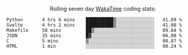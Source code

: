 <!--<p align="center">
  <img width="auto" src ="https://github-readme-stats.vercel.app/api/top-langs/?username=syrkis&layout=compact&hide_border=true&theme=darcula&bg_color=00000000&langs_count=6&hide=jupyter%20notebook,JavaScript,HTML" width = 400>
      <img src ="https://github-readme-streak-stats.herokuapp.com?user=syrkis&theme=darcula&hide_border=true&background=FFFFFF00" width = 400>

</p>-->
<p align="center">Rolling seven day <a href='https://wakatime.com/'> WakaTime</a> coding stats:</p>
<!--START_SECTION:waka-->

```text
Python       4 hrs 6 mins    ██████████▒░░░░░░░░░░░░░░   41.69 %
Svelte       4 hrs 2 mins    ██████████▒░░░░░░░░░░░░░░   41.08 %
Makefile     58 mins         ██▒░░░░░░░░░░░░░░░░░░░░░░   09.84 %
JSON         35 mins         █▓░░░░░░░░░░░░░░░░░░░░░░░   06.08 %
C            5 mins          ▒░░░░░░░░░░░░░░░░░░░░░░░░   00.87 %
HTML         1 min           ░░░░░░░░░░░░░░░░░░░░░░░░░   00.24 %
```

<!--END_SECTION:waka-->
